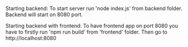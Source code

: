 Starting backend:
To start server run 'node index.js' from backend folder. Backend will start on 8080 port.

Starting backend with frontend:
To have frontend app on port 8080 you have to firstly run 'npm run build' from 'frontend' folder.
Then go to http://localhost:8080
